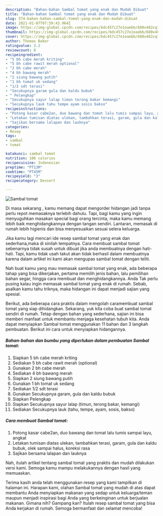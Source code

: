 ```yaml
---
description: "Bahan-bahan Sambal tomat yang enak dan Mudah Dibuat"
title: "Bahan-bahan Sambal tomat yang enak dan Mudah Dibuat"
slug: 574-bahan-bahan-sambal-tomat-yang-enak-dan-mudah-dibuat
date: 2021-01-07T07:59:43.964Z
image: https://img-global.cpcdn.com/recipes/bdc457c27e1eaebb/680x482cq70/sambal-tomat-foto-resep-utama.jpg
thumbnail: https://img-global.cpcdn.com/recipes/bdc457c27e1eaebb/680x482cq70/sambal-tomat-foto-resep-utama.jpg
cover: https://img-global.cpcdn.com/recipes/bdc457c27e1eaebb/680x482cq70/sambal-tomat-foto-resep-utama.jpg
author: Thomas Baker
ratingvalue: 3.2
reviewcount: 8
recipeingredient:
- "5 bh cabe merah kriting"
- "5 bh cabe rawit merah optional"
- "2 bh cabe merah"
- "4 bh bawang merah"
- "2 siung bawang putih"
- "1 bh tomat uk sedang"
- "1/2 sdt terasi"
- "Secukupnya garam gula dan kaldu bubuk"
- " Pelengkap"
- "Secukupnya sayur lalap timun terong bakar kemangi"
- "Secukupnya lauk tahu tempe ayam sosis bakso"
recipeinstructions:
- "Potong kasar cabe2an, duo bawang dan tomat lalu tumis sampai layu, angkat"
- "Letakan tumisan diatas ulekan, tambahkan terasi, garam, gula dan kaldu bubuk, olek sampai halus, koreksi rasa"
- "Sajikan bersama lalapan dan lauknya"
categories:
- Resep
tags:
- sambal
- tomat

katakunci: sambal tomat 
nutrition: 106 calories
recipecuisine: Indonesian
preptime: "PT13M"
cooktime: "PT45M"
recipeyield: "3"
recipecategory: Dessert

---
```



![Sambal tomat](https://img-global.cpcdn.com/recipes/bdc457c27e1eaebb/680x482cq70/sambal-tomat-foto-resep-utama.jpg)

Di masa  sekarang , kamu memang dapat mengorder hidangan jadi tanpa perlu repot memasaknya terlebih dahulu. Tapi, bagi kamu yang ingin menyuguhkan masakan special bagi orang tercinta, maka kamu memang lebih baik menghidangkannya dengan tangan sendiri. Lantaran, memasak di rumah lebih higienis dan bisa menyesuaikan sesuai selera keluarga.

Jika kamu lagi mencari ide resep sambal tomat yang enak dan sederhana,maka di sinilah tempatnya. Cara membuat sambal tomat  sebenarnya tidak susah untuk dibuat jika anda membuatnya dengan hati-hati. Tapi, kamu tidak usah takut akan tidak berhasil dalam membuatnya 
karena dalam artikel ini kami akan mengupas sambal tomat dengan teliti.  



Nah buat kamu yang mau memasak sambal tomat yang enak, ada beberapa tahap yang bisa dikerjakan, pertama memilih jenis bahan, lalu pemilihan bahan segar, hingga cara membuat dan menghidangkannya. Anda Tak perlu pusing kalau ingin memasak sambal tomat yang enak di rumah. Sebab, asalkan kamu  tahu triknya, maka hidangan ini dapat menjadi sajian yang spesial.

Berikut, ada beberapa cara praktis  dalam mengolah caramembuat sambal tomat yang siap dihidangkan. Sekarang, yuk kita coba buat sambal tomat sendiri di rumah. Tetap dengan bahan yang sederhana, sajian ini bisa memberi manfaat untuk membantu menjaga kesehatan tubuh kita. Anda dapat menyiapkan Sambal tomat menggunakan 11 bahan dan 3 langkah pembuatan. Berikut ini cara untuk menyiapkan hidangannya.

<!--inarticleads1-->

##### Bahan-bahan dan bumbu yang diperlukan dalam pembuatan Sambal tomat:

1. Siapkan 5 bh cabe merah kriting
1. Sediakan 5 bh cabe rawit merah (optional)
1. Gunakan 2 bh cabe merah
1. Sediakan 4 bh bawang merah
1. Siapkan 2 siung bawang putih
1. Gunakan 1 bh tomat uk sedang
1. Sediakan 1/2 sdt terasi
1. Gunakan Secukupnya garam, gula dan kaldu bubuk
1. Siapkan  Pelengkap
1. Siapkan Secukupnya sayur lalap (timun, terong bakar, kemangi)
1. Sediakan Secukupnya lauk (tahu, tempe, ayam, sosis, bakso)




<!--inarticleads2-->

##### Cara membuat Sambal tomat:

1. Potong kasar cabe2an, duo bawang dan tomat lalu tumis sampai layu, angkat
1. Letakan tumisan diatas ulekan, tambahkan terasi, garam, gula dan kaldu bubuk, olek sampai halus, koreksi rasa
1. Sajikan bersama lalapan dan lauknya




Nah, itulah artikel tentang  sambal tomat  yang praktis dan mudah dilakukan versi kami. Semoga kamu mampu melakukannya dengan hasil yang memuaskan. 

Terima kasih anda telah menggunakan resep yang kami tampilkan di halaman ini. Harapan kami, olahan  Sambal tomat yang mudah di atas dapat membantu Anda menyiapkan makanan yang sedap untuk keluarga/teman maupun menjadi inspirasi bagi Anda yang berkeinginan untuk berjualan makanan. Gimana nih? Gampang kan? Itulah resep sambal tomat yang bisa Anda kerjakan di rumah. Semoga bermanfaat dan selamat mencoba!

